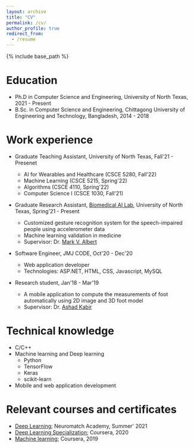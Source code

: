 ```yaml
---
layout: archive
title: "CV"
permalink: /cv/
author_profile: true
redirect_from:
  - /resume
---
```


{% include base_path %}

Education
======
* Ph.D in Computer Science and Engineering, University of North Texas, 2021 - Present
* B.Sc. in Computer Science and Engineering, Chittagong University of Engineering and Technology, Bangladesh, 2014 - 2018

Work experience
======
* Graduate Teaching Assistant, University of North Texas, Fall'21 - Presenet
  * AI for Wearables and Healthcare (CSCE 5280, Fall'22)
  * Machine Learning (CSCE 5215, Spring'22)
  * Algorithms (CSCE 4110, Spring'22)  
  * Computer Science I (CSCE 1030, Fall'21)

* Graduate Research Assistant, [Biomedical AI Lab](https://www.biomed-ai.com/home), University of North Texas, Spring'21 - Present
  * Customized gesture recognition system for the speech-impaired people using accelerometer data
  * Machine learning validation in medicine
  * Supervisor: Dr. [Mark V. Albert](https://sites.google.com/view/biomed-ai/people/mark-v-albert)

* Software Engineer, JMJ CODE, Oct'20 - Dec'20
  * Web application developer
  * Technologies: ASP.NET, HTML, CSS, Javascript, MySQL 

* Research student, Jan'18 - Mar'19
  * A mobile application to compute the measurements of foot automatically using 2D image and 3D foot model
  * Supervisor: Dr. [Ashad Kabir](https://bjbs.csu.edu.au/schools/computing-mathematics-engineering/staff/profiles/senior-lecturers/ashad-kabir) 
  
Technical knowledge
======
* C/C++
* Machine learning and Deep learning
  * Python
  * TensorFlow
  * Keras
  * scikit-learn
* Mobile and web application development

Relevant courses and certificates
======
* [Deep Learning](https://portal.neuromatchacademy.org/certificate/4999117d-8189-456f-a685-e1df9246d2fe); Neuromatch Academy, Summer' 2021
* [Deep Learning Specialization](https://www.coursera.org/account/accomplishments/specialization/certificate/WEPXPVQ3XVEQ); Coursera, 2020
* [Machine learning](https://www.coursera.org/account/accomplishments/certificate/FMKVVJQVFN3C); Coursera, 2019


<!-- Publications
======
  <ul>{% for post in site.publications %}
    {% include archive-single-cv.html %}
  {% endfor %}</ul>
  
Talks
======
  <ul>{% for post in site.talks %}
    {% include archive-single-talk-cv.html %}
  {% endfor %}</ul>
  
Teaching
======
  <ul>{% for post in site.teaching %}
    {% include archive-single-cv.html %}
  {% endfor %}</ul>
  
Service and leadership
======
* Currently signed in to 43 different slack teams
 -->

